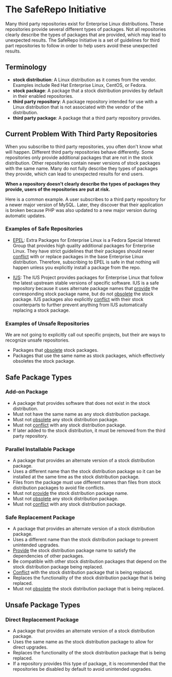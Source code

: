 # The SafeRepo Initiative

Many third party repositories exist for Enterprise Linux distributions.  These
repositories provide several different types of packages.  Not all repositories
clearly describe the types of packages that are provided, which may lead to
unexpected results.  The SafeRepo Initiative is a set of guidelines for third
part repositories to follow in order to help users avoid these unexpected
results.

## Terminology

* **stock distribution**:  A Linux distribution as it comes from the vendor.
  Examples include Red Hat Enterprise Linux, CentOS, or Fedora.
* **stock package**: A package that a stock distribution provides by default in
  their enabled repositories.
* **third party repository**:  A package repository intended for use with a
  Linux distribution that is not associated with the vendor of the
  distribution.
* **third party package**: A package that a third party repository provides.

## Current Problem With Third Party Repositories

When you subscribe to third party repositories, you often don't know what will
happen.  Different third party repositories behave differently.  Some
repositories only provide additional packages that are not in the stock
distribution.  Other repositories contain newer versions of stock packages with
the same name.  Many do not fully describe they types of packages they provide,
which can lead to unexpected results for end users.

**When a repository doesn't clearly describe the types of packages they
provide, users of the repositories are put at risk.**

Here is a common example.  A user subscribes to a third party repository for a
newer major version of MySQL.  Later, they discover that their application is
broken because PHP was also updated to a new major version during automatic
updates.

### Examples of Safe Repositories

* [EPEL][0]: Extra Packages for Enterprise Linux is a Fedora Special Interest
  Group that provides high quality additional packages for Enterprise Linux.
  They have strict guidelines that their packages should never [conflict][2]
  with or replace packages in the base Enterprise Linux distribution.
  Therefore, subscribing to EPEL is safe in that nothing will happen unless you
  explicitly install a package from the repo.

* [IUS][1]: The IUS Project provides packages for Enterprise Linux that
  follow the latest upstream stable versions of specific software.  IUS is a
  safe repository because it uses alternate package names that [provide][3] the
  corresponding stock package name, but do not [obsolete][4] the stock package.
  IUS packages also explicitly [conflict][2] with their stock counterparts to
  further prevent anything from IUS automatically replacing a stock package.

### Examples of Unsafe Repositories

We are not going to explicitly call out specific projects, but their are ways
to recognize unsafe repositories.

* Packages that [obsolete][2] stock packages.
* Packages that use the same name as stock packages, which effectively
  obsoletes the stock package.

## Safe Package Types

### Add-on Package

* A package that provides software that does not exist in the stock
  distribution.
* Must not have the same name as any stock distribution package.
* Must not [obsolete][4] any stock distribution package.
* Must not [conflict][2] with any stock distribution package.
* If later added to the stock distribution, it must be removed from the third
  party repository.

### Parallel Installable Package

* A package that provides an alternate version of a stock distribution package.
* Uses a different name than the stock distribution package so it can be
  installed at the same time as the stock distribution package.
* Files from the package must use different names than files from stock
  distribution packages to avoid file conflicts.
* Must not [provide][3] the stock distribution package name.
* Must not [obsolete][4] any stock distribution package.
* Must not [conflict][2] with any stock distribution package.

### Safe Replacement Package

* A package that provides an alternate version of a stock distribution package.
* Uses a different name than the stock distribution package to prevent
  unintended upgrades.
* [Provide][3] the stock distribution package name to satisfy the dependencies
  of other packages.
* Be compatible with other stock distribution packages that depend on the stock
  distribution package being replaced.
* [Conflict][2] with the stock distribution package that is being replaced.
* Replaces the functionality of the stock distribution package that is being
  replaced.
* Must not [obsolete][4] the stock distribution package that is being replaced.

## Unsafe Package Types

### Direct Replacement Package

* A package that provides an alternate version of a stock distribution package.
* Uses the same name as the stock distribution package to allow for direct
  upgrades.
* Replaces the functionality of the stock distribution package that is being
  replaced.
* If a repository provides this type of package, it is recommended that the
  repositories be disabled by default to avoid unintended upgrades.

[0]: https://fedoraproject.org/wiki/EPEL
[1]: https://iuscommunity.org
[2]: http://docs.fedoraproject.org/en-US/Fedora_Draft_Documentation/0.1/html/RPM_Guide/ch-dependencies.html#RPM_Guide-Dependencies-conflicts
[3]: http://docs.fedoraproject.org/en-US/Fedora_Draft_Documentation/0.1/html/RPM_Guide/ch-dependencies.html#RPM_Guide-Dependencies-capabilities
[4]: http://docs.fedoraproject.org/en-US/Fedora_Draft_Documentation/0.1/html/RPM_Guide/ch-dependencies.html#RPM_Guide-Dependencies-obsoletes
